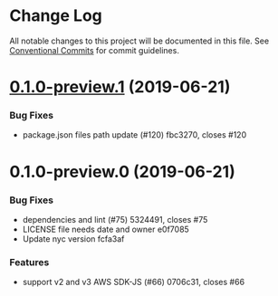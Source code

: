 # Change Log

All notable changes to this project will be documented in this file.
See [Conventional Commits](https://conventionalcommits.org) for commit guidelines.

# [0.1.0-preview.1](/compare/@aws-crypto/raw-rsa-keyring-node@0.1.0-preview.0...@aws-crypto/raw-rsa-keyring-node@0.1.0-preview.1) (2019-06-21)


### Bug Fixes

* package.json files path update (#120) fbc3270, closes #120





# 0.1.0-preview.0 (2019-06-21)


### Bug Fixes

* dependencies and lint (#75) 5324491, closes #75
* LICENSE file needs date and owner e0f7085
* Update nyc version fcfa3af


### Features

* support v2 and v3 AWS SDK-JS (#66) 0706c31, closes #66
